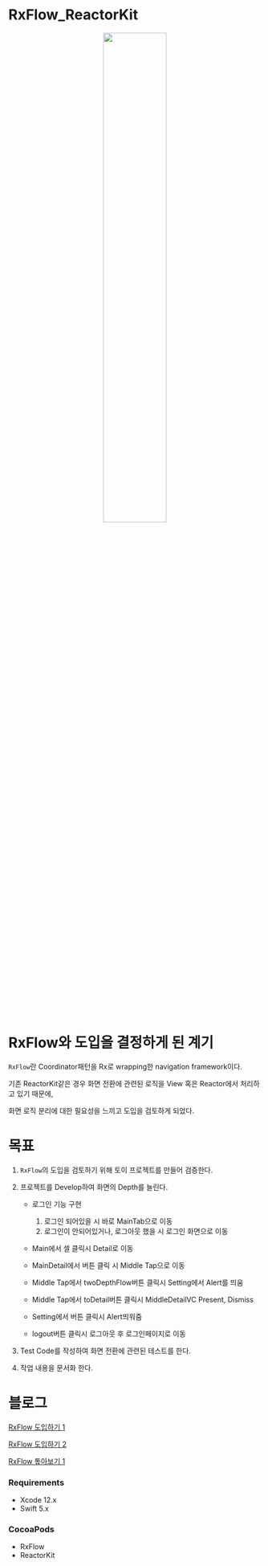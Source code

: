 # RxFlow_ReactorKit

<center><img src="https://github.com/hansangjin96/RxFlow_ReactorKit/blob/main/%ED%99%94%EB%A9%B4-%EA%B8%B0%EB%A1%9D-2021-04-14-%EC%98%A4%ED%9B%84-12.47.58.gif" width="50%" height="50%"></center>

# RxFlow와 도입을 결정하게 된 계기

`RxFlow`란 Coordinator패턴을 Rx로 wrapping한 navigation framework이다.

기존 ReactorKit같은 경우 화면 전환에 관련된 로직을 View 혹은 Reactor에서 처리하고 있기 때문에,

화면 로직 분리에 대한 필요성을 느끼고 도입을 검토하게 되었다.

# 목표

1. `RxFlow`의 도입을 검토하기 위해 토이 프로젝트를 만들어 검증한다.
2. 프로젝트를 Develop하여 화면의 Depth를 늘린다.
   - 로그인 기능 구현
     1. 로그인 되어있을 시 바로 MainTab으로 이동
     2. 로그인이 안되어있거나, 로그아웃 했을 시 로그인 화면으로 이동

   - Main에서 셀 클릭시 Detail로 이동
   - MainDetail에서 버튼 클릭 시 Middle Tap으로 이동

   - Middle Tap에서 twoDepthFlow버튼 클릭시 Setting에서 Alert를 띄움
   - Middle Tap에서 toDetail버튼 클릭시 MiddleDetailVC Present, Dismiss

   - Setting에서 버튼 클릭시 Alert띄워줌
   - logout버튼 클릭시 로그아웃 후 로그인페이지로 이동

3. Test Code를 작성하여 화면 전환에 관련된 테스트를 한다.
4. 작업 내용을 문서화 한다.

# 블로그

[RxFlow 도입하기 1](https://velog.io/@hansangjin96/RxSwift-RxFlow-%EC%A0%81%EC%9A%A9%ED%95%98%EA%B8%B0-1)

[RxFlow 도입하기 2](https://velog.io/@hansangjin96/RxSwift-RxFlow-%EC%A0%81%EC%9A%A9%ED%95%98%EA%B8%B0-2)

[RxFlow 톺아보기 1](https://velog.io/@hansangjin96/RxSwiftRxFlow-%ED%86%BA%EC%95%84%EB%B3%B4%EA%B8%B0-1)

### **Requirements**

- Xcode 12.x
- Swift 5.x

### **CocoaPods**

- RxFlow
- ReactorKit
